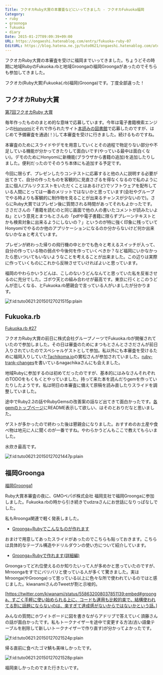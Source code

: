 ```yaml
---
Title: フクオカRuby大賞の本審査などにいってきました - フクオカFukuoka福岡
Category:
- ruby
- groonoga
- fukuoka
- diary
Date: 2015-01-27T09:09:39+09:00
URL: https://ongaeshi.hatenablog.com/entry/fukuoka-ruby-07
EditURL: https://blog.hatena.ne.jp/tuto0621/ongaeshi.hatenablog.com/atom/entry/8454420450081497563
---
```


フクオカRuby大賞の本審査を受けに福岡までいってきました。ちょうどその時期に地域RubyのFukuoka.rbと地域Groongaの福岡Groongaがあったのでそちらも参加してきました。

フクオカ(Ruby大賞)Fukuoka(.rb)福岡(Groonga)です。丁度全部違った！

## フクオカRuby大賞
[第7回フクオカRuby 大賞](http://www.digitalfukuoka.jp/events/45)

毎年作ったもののまとめ的な意味で応募しています。今年は電子書籍検索エンジンの[Honyomi](https://github.com/ongaeshi/honyomi)とそれで作られたサイト[本読みの図書館](http://honyomi.ongaeshi.me/)で応募したのですが、はじめて予備審査を通過(！)して本審査を受けに行きました。続けるものですね。

本審査のためにスライドやデモを用意していくとその過程で物足りない部分や不足している機能が分かってきたりして面白いです(やっている最中は面白くない)。デモのためにHonyomiに新機能(ブラウザから書籍の追加)を追加したりしました。便利だったのでそのうち本体にも追加する予定です。

今回に限らず、プレゼンしたりコンテストに応募すると他の人に説明する必要が出てきて、自分の作ったものを客観的に見直さざるを得なくなるので私のように主に個人(プルリクエストをいただくことはあるけど)でソフトウェアを配布している人間にとっては一番のメリットではないかと思っています(会社やグループでやる時よりも客観的に制作物を見ることが出来るチャンスが少ないので)。さらにRuby大賞ではプレゼン後に質問される時間があってそれもよかったです。ささださんの「書籍を読むのと同じ画面で他の人の書いたコメントが読みたいよね」という意見とまつもとさんの「pdfや電子書籍に限らずプレーンテキストとかも検索対象に出来るようにしないの？」というのが特に強く印象に残っていてHonyomiでやるのか他のアプリケーションになるのか分からないけど何か出来ないかなぁと考えています。

プレゼンが終わった帰りの飛行機の中とかでも色々と考えるスイッチが入って、自分の作っている物の弱点や今後何を作っていくべきか？など福岡にいかなかったら思いついてもいないようなことを考えることが出来ました。この辺りは実際に作っていくものにこれから反映させていければよいと思っています。

福岡のやわらかいうどんは、こしのないうどんなんてと思っていた私を反省させるのに充分でした。ゴボウ天との組み合わせが最高です。東京に行くとこのうどんが恋しくなる、とFukuoka.rb懇親会で言っている人がいましたが分かります。

<p><span itemscope itemtype="http://schema.org/Photograph"><img src="http://cdn-ak.f.st-hatena.com/images/fotolife/t/tuto0621/20150127/20150127021515.png" alt="f:id:tuto0621:20150127021515p:plain" title="f:id:tuto0621:20150127021515p:plain" class="hatena-fotolife" itemprop="image"></span></p>

## Fukuoka.rb
[Fukuoka.rb #27](http://fukuokarb.doorkeeper.jp/events/19737)

フクオカRuby大賞の前日に株式会社グループノーツでFukuoka.rbが開催されていたので参加しました。その日は審査のためにまつもとさんとささださんが前日入りされていたのでスペシャルゲストとして参加。私以外にも本審査を受けるために福岡入りしていた[Tachikoma.io](http://tachikoma.io/)の實松さんが参加されていました。[ruby-trank-changes](http://d.hatena.ne.jp/nagachika/)を書いているnagachikaさんにも会えました。

地域Rubyに参加するのは初めてだったのですが、基本的にはみなさんそれぞれのTODOをもくもくとやっていました。持って来た本を読んだりgemを作っていたりしたようです。私は明日の本審査に備えて原稿を読み直したりスライドを調整していました。

途中でRuby2.2の話やRubyGemsの改善案の話など出てきて面白かったです。[各gemのトップページ](https://rubygems.org/gems/milkode)にREADME表示して欲しい、はそのとおりだなと思いました。

ゲストが多かったので終わった後は懇親会になりました。おすすめのお土産や食べ物は地元に人に聞くのが一番ですね。やわらかうどんもここで教えてもらいました。

水炊き最高です。

<p><span itemscope itemtype="http://schema.org/Photograph"><img src="http://cdn-ak.f.st-hatena.com/images/fotolife/t/tuto0621/20150127/20150127021447.png" alt="f:id:tuto0621:20150127021447p:plain" title="f:id:tuto0621:20150127021447p:plain" class="hatena-fotolife" itemprop="image"></span></p>

## 福岡Groonga
[福岡Groonga1](http://groonga.doorkeeper.jp/events/19433)

Ruby大賞本審査の夜に、GMOペパボ株式会社 福岡支社で福岡Groongaに参加しました。Fukuoka.rbの時から引き続きでudzraさんにお世話になりっぱなしでした。

私もRroonga関連で軽く発表しました。

- [Groonga+Rubyでこんなものが作れます](http://ongaeshi.me/slide/fukuoka-groonga-slide)

おまけで用意してあったスライドがあったのでこちらも貼っておきます。こちらは具体的なテーブル構造やドリルダウンの使い方について紹介しています。

- [Groonga+Rubyで作れます(詳細編)](http://ongaeshi.me/slide/fukuoka-groonga-slide/detail.html#/)

Groongaってどれ位使えるのか知りたいって人が多めかと思っていたのですが、Mrroongaをすでにバリバリと使っている人が多くて驚きました。実はMroonga(やGroonga)って思っている以上に色々な所で使われているのではと感じました。kiwanamiさんのTweetが割と示唆的。

[https://twitter.com/kiwanami/status/558632008037851139:embed#groonga、すごく手軽に使い始められる上に、コードも運用も比較的楽で、結構使われてる割に話題にならないのは、楽すぎて達成感がないからではないかという話。]

みんなの質問にホワイトボードに図を書きながらアドリブで答えていく須藤さんの話が面白かったです。私もトークナイザーを途中で変更する方法(古い語彙テーブルを削除して新しいトークナイザーで作り直す)が分かってよかったです。

<p><span itemscope itemtype="http://schema.org/Photograph"><img src="http://cdn-ak.f.st-hatena.com/images/fotolife/t/tuto0621/20150127/20150127021524.png" alt="f:id:tuto0621:20150127021524p:plain" title="f:id:tuto0621:20150127021524p:plain" class="hatena-fotolife" itemprop="image"></span></p>

帰る直前に食べたゴマ鯖も美味しかったです。

<p><span itemscope itemtype="http://schema.org/Photograph"><img src="http://cdn-ak.f.st-hatena.com/images/fotolife/t/tuto0621/20150127/20150127021528.png" alt="f:id:tuto0621:20150127021528p:plain" title="f:id:tuto0621:20150127021528p:plain" class="hatena-fotolife" itemprop="image"></span></p>

福岡楽しかったのでまた行きたいです。
